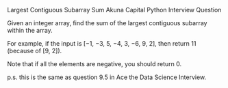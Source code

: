 Largest Contiguous Subarray Sum
Akuna Capital Python Interview Question

Given an integer array, find the sum of the largest contiguous subarray within the array.

For example, if the input is [−1, −3, 5, −4, 3, −6, 9, 2], then return 11 (because of [9, 2]).

Note that if all the elements are negative, you should return 0.

p.s. this is the same as question 9.5 in Ace the Data Science Interview.
